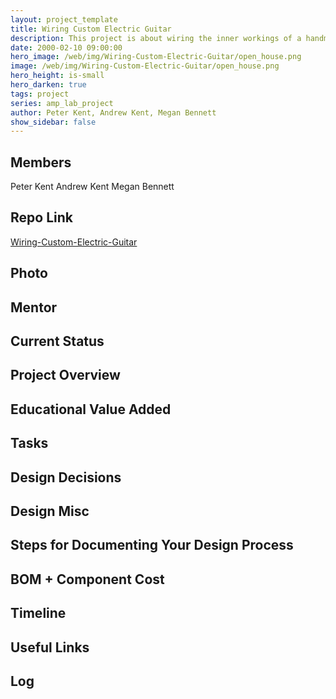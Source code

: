 ```yaml
---
layout: project_template
title: Wiring Custom Electric Guitar
description: This project is about wiring the inner workings of a handmade custom electric guitar.
date: 2000-02-10 09:00:00
hero_image: /web/img/Wiring-Custom-Electric-Guitar/open_house.png
image: /web/img/Wiring-Custom-Electric-Guitar/open_house.png
hero_height: is-small
hero_darken: true
tags: project
series: amp_lab_project
author: Peter Kent, Andrew Kent, Megan Bennett
show_sidebar: false
---
```




## Members
Peter Kent
Andrew Kent
Megan Bennett

## Repo Link
<a class="button is-link" href="https://github.com/Amp-Lab-at-VT/Wiring-Custom-Electric-Guitar" >Wiring-Custom-Electric-Guitar</a>

## Photo

## Mentor

## Current Status

## Project Overview


## Educational Value Added


## Tasks

## Design Decisions

## Design Misc

## Steps for Documenting Your Design Process

## BOM + Component Cost

## Timeline

## Useful Links

## Log
            